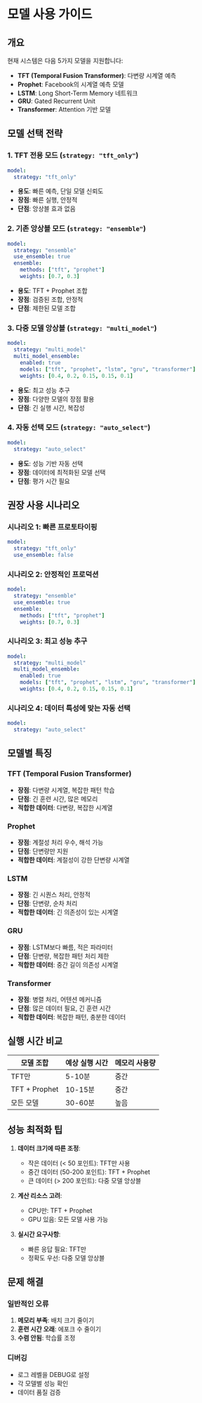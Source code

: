 # 모델 사용 가이드

## 개요
현재 시스템은 다음 5가지 모델을 지원합니다:
- **TFT (Temporal Fusion Transformer)**: 다변량 시계열 예측
- **Prophet**: Facebook의 시계열 예측 모델
- **LSTM**: Long Short-Term Memory 네트워크
- **GRU**: Gated Recurrent Unit
- **Transformer**: Attention 기반 모델

## 모델 선택 전략

### 1. TFT 전용 모드 (`strategy: "tft_only"`)
```yaml
model:
  strategy: "tft_only"
```
- **용도**: 빠른 예측, 단일 모델 신뢰도
- **장점**: 빠른 실행, 안정적
- **단점**: 앙상블 효과 없음

### 2. 기존 앙상블 모드 (`strategy: "ensemble"`)
```yaml
model:
  strategy: "ensemble"
  use_ensemble: true
  ensemble:
    methods: ["tft", "prophet"]
    weights: [0.7, 0.3]
```
- **용도**: TFT + Prophet 조합
- **장점**: 검증된 조합, 안정적
- **단점**: 제한된 모델 조합

### 3. 다중 모델 앙상블 (`strategy: "multi_model"`)
```yaml
model:
  strategy: "multi_model"
  multi_model_ensemble:
    enabled: true
    models: ["tft", "prophet", "lstm", "gru", "transformer"]
    weights: [0.4, 0.2, 0.15, 0.15, 0.1]
```
- **용도**: 최고 성능 추구
- **장점**: 다양한 모델의 장점 활용
- **단점**: 긴 실행 시간, 복잡성

### 4. 자동 선택 모드 (`strategy: "auto_select"`)
```yaml
model:
  strategy: "auto_select"
```
- **용도**: 성능 기반 자동 선택
- **장점**: 데이터에 최적화된 모델 선택
- **단점**: 평가 시간 필요

## 권장 사용 시나리오

### 시나리오 1: 빠른 프로토타이핑
```yaml
model:
  strategy: "tft_only"
  use_ensemble: false
```

### 시나리오 2: 안정적인 프로덕션
```yaml
model:
  strategy: "ensemble"
  use_ensemble: true
  ensemble:
    methods: ["tft", "prophet"]
    weights: [0.7, 0.3]
```

### 시나리오 3: 최고 성능 추구
```yaml
model:
  strategy: "multi_model"
  multi_model_ensemble:
    enabled: true
    models: ["tft", "prophet", "lstm", "gru", "transformer"]
    weights: [0.4, 0.2, 0.15, 0.15, 0.1]
```

### 시나리오 4: 데이터 특성에 맞는 자동 선택
```yaml
model:
  strategy: "auto_select"
```

## 모델별 특징

### TFT (Temporal Fusion Transformer)
- **장점**: 다변량 시계열, 복잡한 패턴 학습
- **단점**: 긴 훈련 시간, 많은 메모리
- **적합한 데이터**: 다변량, 복잡한 시계열

### Prophet
- **장점**: 계절성 처리 우수, 해석 가능
- **단점**: 단변량만 지원
- **적합한 데이터**: 계절성이 강한 단변량 시계열

### LSTM
- **장점**: 긴 시퀀스 처리, 안정적
- **단점**: 단변량, 순차 처리
- **적합한 데이터**: 긴 의존성이 있는 시계열

### GRU
- **장점**: LSTM보다 빠름, 적은 파라미터
- **단점**: 단변량, 복잡한 패턴 처리 제한
- **적합한 데이터**: 중간 길이 의존성 시계열

### Transformer
- **장점**: 병렬 처리, 어텐션 메커니즘
- **단점**: 많은 데이터 필요, 긴 훈련 시간
- **적합한 데이터**: 복잡한 패턴, 충분한 데이터

## 실행 시간 비교

| 모델 조합 | 예상 실행 시간 | 메모리 사용량 |
|-----------|---------------|---------------|
| TFT만 | 5-10분 | 중간 |
| TFT + Prophet | 10-15분 | 중간 |
| 모든 모델 | 30-60분 | 높음 |

## 성능 최적화 팁

1. **데이터 크기에 따른 조정**:
   - 작은 데이터 (< 50 포인트): TFT만 사용
   - 중간 데이터 (50-200 포인트): TFT + Prophet
   - 큰 데이터 (> 200 포인트): 다중 모델 앙상블

2. **계산 리소스 고려**:
   - CPU만: TFT + Prophet
   - GPU 있음: 모든 모델 사용 가능

3. **실시간 요구사항**:
   - 빠른 응답 필요: TFT만
   - 정확도 우선: 다중 모델 앙상블

## 문제 해결

### 일반적인 오류
1. **메모리 부족**: 배치 크기 줄이기
2. **훈련 시간 오래**: 에포크 수 줄이기
3. **수렴 안됨**: 학습률 조정

### 디버깅
- 로그 레벨을 DEBUG로 설정
- 각 모델별 성능 확인
- 데이터 품질 검증 